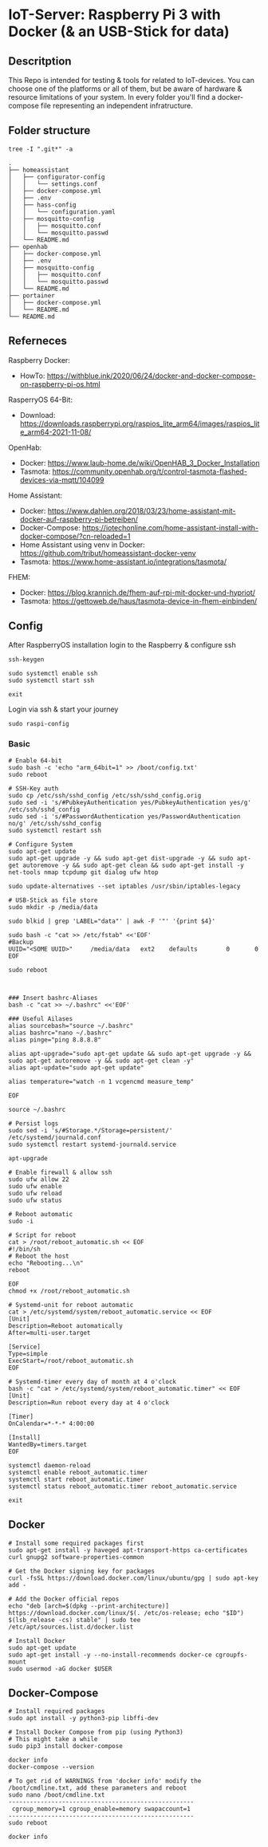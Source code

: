 # IoT-Server: Raspberry Pi 3 with Docker (& an USB-Stick for data)

## Descritption

This Repo is intended for testing & tools for related to IoT-devices.
You can choose one of the platforms or all of them, but be aware of hardware & resource limitations of your system.
In every folder you'll find a docker-compose file representing an independent infratructure.

## Folder structure

```
tree -I ".git*" -a

.
├── homeassistant
│   ├── configurator-config
│   │   └── settings.conf
│   ├── docker-compose.yml
│   ├── .env
│   ├── hass-config
│   │   └── configuration.yaml
│   ├── mosquitto-config
│   │   ├── mosquitto.conf
│   │   └── mosquitto.passwd
│   └── README.md
├── openhab
│   ├── docker-compose.yml
│   ├── .env
│   ├── mosquitto-config
│   │   ├── mosquitto.conf
│   │   └── mosquitto.passwd
│   └── README.md
├── portainer
│   ├── docker-compose.yml
│   └── README.md
└── README.md
```

## Referneces

Raspberry Docker:
 * HowTo:  https://withblue.ink/2020/06/24/docker-and-docker-compose-on-raspberry-pi-os.html

RasperryOS 64-Bit:
 * Download: https://downloads.raspberrypi.org/raspios_lite_arm64/images/raspios_lite_arm64-2021-11-08/

OpenHab:
 * Docker: https://www.laub-home.de/wiki/OpenHAB_3_Docker_Installation
 * Tasmota: https://community.openhab.org/t/control-tasmota-flashed-devices-via-mqtt/104099

Home Assistant:
 * Docker: https://www.dahlen.org/2018/03/23/home-assistant-mit-docker-auf-raspberry-pi-betreiben/
 * Docker-Compose: https://iotechonline.com/home-assistant-install-with-docker-compose/?cn-reloaded=1
 * Home Assistant using venv in Docker: https://github.com/tribut/homeassistant-docker-venv
 * Tasmota: https://www.home-assistant.io/integrations/tasmota/

FHEM:
 * Docker: https://blog.krannich.de/fhem-auf-rpi-mit-docker-und-hypriot/
 * Tasmota: https://gettoweb.de/haus/tasmota-device-in-fhem-einbinden/

## Config

After RaspberryOS installation login to the Raspberry & configure ssh
```
ssh-keygen

sudo systemctl enable ssh
sudo systemctl start ssh

exit
```

Login via ssh & start your journey
```
sudo raspi-config
```

### Basic

```
# Enable 64-bit
sudo bash -c 'echo "arm_64bit=1" >> /boot/config.txt'
sudo reboot

# SSH-Key auth
sudo cp /etc/ssh/sshd_config /etc/ssh/sshd_config.orig
sudo sed -i 's/#PubkeyAuthentication yes/PubkeyAuthentication yes/g' /etc/ssh/sshd_config
sudo sed -i 's/#PasswordAuthentication yes/PasswordAuthentication no/g' /etc/ssh/sshd_config
sudo systemctl restart ssh

# Configure System
sudo apt-get update
sudo apt-get upgrade -y && sudo apt-get dist-upgrade -y && sudo apt-get autoremove -y && sudo apt-get clean && sudo apt-get install -y net-tools nmap tcpdump git dialog ufw htop

sudo update-alternatives --set iptables /usr/sbin/iptables-legacy

# USB-Stick as file store
sudo mkdir -p /media/data

sudo blkid | grep 'LABEL="data"' | awk -F '"' '{print $4}'

sudo bash -c "cat >> /etc/fstab" <<'EOF'
#Backup
UUID="<SOME UUID>"     /media/data   ext2    defaults        0       0
EOF

sudo reboot



### Insert bashrc-Aliases
bash -c "cat >> ~/.bashrc" <<'EOF'

### Useful Ailases
alias sourcebash="source ~/.bashrc"
alias bashrc="nano ~/.bashrc"
alias pinge="ping 8.8.8.8"

alias apt-upgrade="sudo apt-get update && sudo apt-get upgrade -y && sudo apt-get autoremove -y && sudo apt-get clean -y"
alias apt-update="sudo apt-get update"

alias temperature="watch -n 1 vcgencmd measure_temp"

EOF

source ~/.bashrc

# Persist logs
sudo sed -i 's/#Storage.*/Storage=persistent/' /etc/systemd/journald.conf
sudo systemctl restart systemd-journald.service

apt-upgrade

# Enable firewall & allow ssh
sudo ufw allow 22
sudo ufw enable
sudo ufw reload
sudo ufw status

# Reboot automatic
sudo -i

# Script for reboot
cat > /root/reboot_automatic.sh << EOF
#!/bin/sh
# Reboot the host
echo "Rebooting...\n"
reboot

EOF
chmod +x /root/reboot_automatic.sh

# Systemd-unit for reboot automatic
cat > /etc/systemd/system/reboot_automatic.service << EOF
[Unit]
Description=Reboot automatically
After=multi-user.target

[Service]
Type=simple
ExecStart=/root/reboot_automatic.sh
EOF

# Systemd-timer every day of month at 4 o'clock
bash -c "cat > /etc/systemd/system/reboot_automatic.timer" << EOF
[Unit]
Description=Run reboot every day at 4 o'clock

[Timer]
OnCalendar=*-*-* 4:00:00

[Install]
WantedBy=timers.target
EOF

systemctl daemon-reload
systemctl enable reboot_automatic.timer
systemctl start reboot_automatic.timer 
systemctl status reboot_automatic.timer reboot_automatic.service

exit
```

## Docker

```
# Install some required packages first
sudo apt-get install -y haveged apt-transport-https ca-certificates curl gnupg2 software-properties-common

# Get the Docker signing key for packages
curl -fsSL https://download.docker.com/linux/ubuntu/gpg | sudo apt-key add -

# Add the Docker official repos
echo "deb [arch=$(dpkg --print-architecture)] https://download.docker.com/linux/$(. /etc/os-release; echo "$ID") $(lsb_release -cs) stable" | sudo tee /etc/apt/sources.list.d/docker.list

# Install Docker
sudo apt-get update
sudo apt-get install -y --no-install-recommends docker-ce cgroupfs-mount
sudo usermod -aG docker $USER
```

## Docker-Compose

```
# Install required packages
sudo apt install -y python3-pip libffi-dev

# Install Docker Compose from pip (using Python3)
# This might take a while
sudo pip3 install docker-compose

docker info
docker-compose --version

# To get rid of WARNINGS from 'docker info' modify the /boot/cmdline.txt, add these parameters and reboot
sudo nano /boot/cmdline.txt
----------------------------------------------------
 cgroup_memory=1 cgroup_enable=memory swapaccount=1
----------------------------------------------------
sudo reboot

docker info
```

